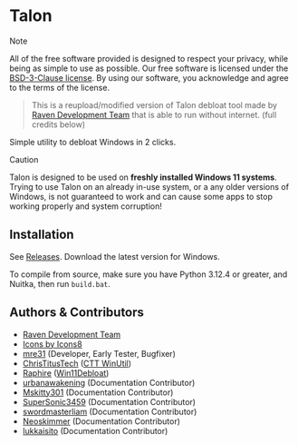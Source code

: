
# Talon

> [!NOTE]
> All of the free software provided is designed to respect your privacy, while being as simple to use as possible. Our free software is licensed under the [BSD-3-Clause license](https://github.com/Denveous/Talon-Offline/blob/main/BSD-3-Clause.txt). By using our software, you acknowledge and agree to the terms of the license.

> This is a reupload/modified version of Talon debloat tool made by [Raven Development Team](https://ravendevteam.org/) that is able to run without internet. (full credits below)

Simple utility to debloat Windows in 2 clicks.

> [!CAUTION]
> Talon is designed to be used on **freshly installed Windows 11 systems**. Trying to use Talon on an already in-use system, or a any older versions of Windows, is not guaranteed to work and can cause some apps to stop working properly and system corruption!

## Installation
See [Releases](https://github.com/Denveous/Talon-Offline/releases/tag/Windows). Download the latest version for Windows.

To compile from source, make sure you have Python 3.12.4 or greater, and Nuitka, then run `build.bat`.

## Authors & Contributors

- [Raven Development Team](https://ravendevteam.org/)
- [Icons by Icons8](https://icons8.com/)
- [mre31](https://github.com/mre31) (Developer, Early Tester, Bugfixer)
- [ChrisTitusTech](https://github.com/christitustech) ([CTT WinUtil](https://github.com/christitustech/winutil))
- [Raphire](https://github.com/Raphire) ([Win11Debloat](https://github.com/Raphire/Win11Debloat))
- [urbanawakening](https://github.com/urbanawakening) (Documentation Contributor)
- [Mskitty301](https://github.com/Mskitty301) (Documentation Contributor)
- [SuperSonic3459](https://github.com/SuperSonic3459) (Documentation Contributor)
- [swordmasterliam](https://github.com/swordmasterliam) (Documentation Contributor)
- [Neoskimmer](https://github.com/Neoskimmer) (Documentation Contributor)
- [lukkaisito](https://github.com/lukkaisito) (Documentation Contributor)
